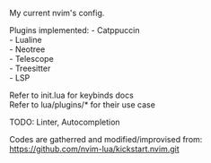 My current nvim's config.  

Plugins implemented:
    - Catppuccin  
    - Lualine  
    - Neotree  
    - Telescope  
    - Treesitter  
    - LSP  

Refer to init.lua for keybinds docs  
Refer to lua/plugins/* for their use case  

TODO: Linter, Autocompletion

Codes are gatherred and modified/improvised from: https://github.com/nvim-lua/kickstart.nvim.git
